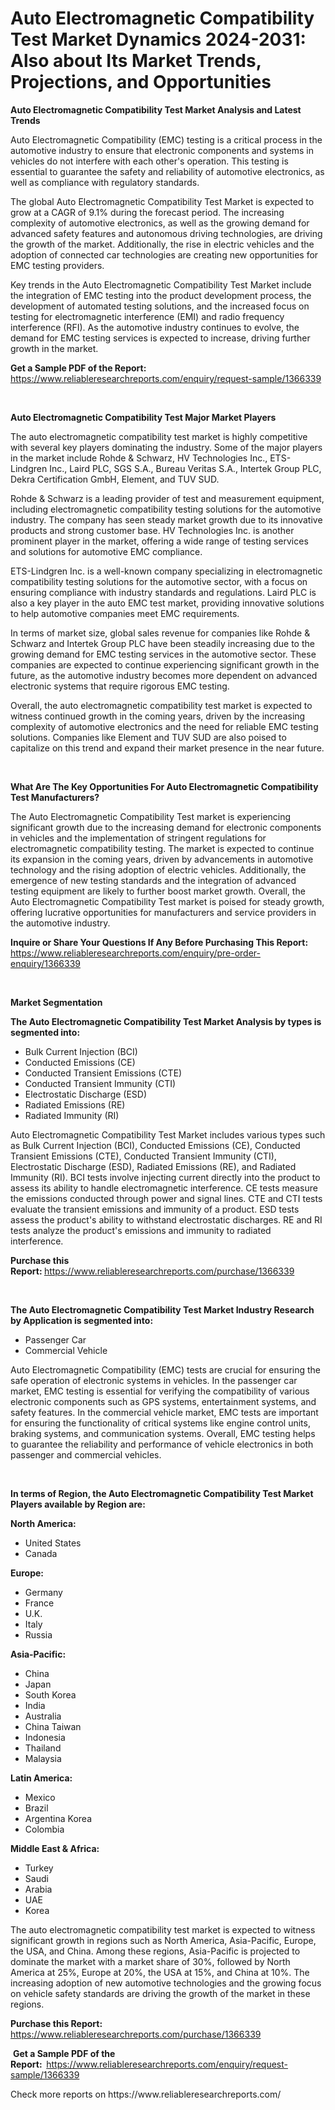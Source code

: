 <p><h1>Auto Electromagnetic Compatibility Test Market Dynamics 2024-2031: Also about Its Market Trends, Projections, and Opportunities</h1></p><p><strong>Auto Electromagnetic Compatibility Test Market Analysis and Latest Trends</strong></p>
<p><p>Auto Electromagnetic Compatibility (EMC) testing is a critical process in the automotive industry to ensure that electronic components and systems in vehicles do not interfere with each other's operation. This testing is essential to guarantee the safety and reliability of automotive electronics, as well as compliance with regulatory standards.</p><p>The global Auto Electromagnetic Compatibility Test Market is expected to grow at a CAGR of 9.1% during the forecast period. The increasing complexity of automotive electronics, as well as the growing demand for advanced safety features and autonomous driving technologies, are driving the growth of the market. Additionally, the rise in electric vehicles and the adoption of connected car technologies are creating new opportunities for EMC testing providers.</p><p>Key trends in the Auto Electromagnetic Compatibility Test Market include the integration of EMC testing into the product development process, the development of automated testing solutions, and the increased focus on testing for electromagnetic interference (EMI) and radio frequency interference (RFI). As the automotive industry continues to evolve, the demand for EMC testing services is expected to increase, driving further growth in the market.</p></p>
<p><strong>Get a Sample PDF of the Report:&nbsp;</strong> <a href="https://www.reliableresearchreports.com/enquiry/request-sample/1366339">https://www.reliableresearchreports.com/enquiry/request-sample/1366339</a></p>
<p>&nbsp;</p>
<p><strong>Auto Electromagnetic Compatibility Test Major Market Players</strong></p>
<p><p>The auto electromagnetic compatibility test market is highly competitive with several key players dominating the industry. Some of the major players in the market include Rohde & Schwarz, HV Technologies Inc., ETS-Lindgren Inc., Laird PLC, SGS S.A., Bureau Veritas S.A., Intertek Group PLC, Dekra Certification GmbH, Element, and TUV SUD.</p><p>Rohde & Schwarz is a leading provider of test and measurement equipment, including electromagnetic compatibility testing solutions for the automotive industry. The company has seen steady market growth due to its innovative products and strong customer base. HV Technologies Inc. is another prominent player in the market, offering a wide range of testing services and solutions for automotive EMC compliance.</p><p>ETS-Lindgren Inc. is a well-known company specializing in electromagnetic compatibility testing solutions for the automotive sector, with a focus on ensuring compliance with industry standards and regulations. Laird PLC is also a key player in the auto EMC test market, providing innovative solutions to help automotive companies meet EMC requirements.</p><p>In terms of market size, global sales revenue for companies like Rohde & Schwarz and Intertek Group PLC have been steadily increasing due to the growing demand for EMC testing services in the automotive sector. These companies are expected to continue experiencing significant growth in the future, as the automotive industry becomes more dependent on advanced electronic systems that require rigorous EMC testing.</p><p>Overall, the auto electromagnetic compatibility test market is expected to witness continued growth in the coming years, driven by the increasing complexity of automotive electronics and the need for reliable EMC testing solutions. Companies like Element and TUV SUD are also poised to capitalize on this trend and expand their market presence in the near future.</p></p>
<p>&nbsp;</p>
<p><strong>What Are The Key Opportunities For Auto Electromagnetic Compatibility Test Manufacturers?</strong></p>
<p><p>The Auto Electromagnetic Compatibility Test market is experiencing significant growth due to the increasing demand for electronic components in vehicles and the implementation of stringent regulations for electromagnetic compatibility testing. The market is expected to continue its expansion in the coming years, driven by advancements in automotive technology and the rising adoption of electric vehicles. Additionally, the emergence of new testing standards and the integration of advanced testing equipment are likely to further boost market growth. Overall, the Auto Electromagnetic Compatibility Test market is poised for steady growth, offering lucrative opportunities for manufacturers and service providers in the automotive industry.</p></p>
<p><strong>Inquire or Share Your Questions If Any Before Purchasing This Report:</strong> <a href="https://www.reliableresearchreports.com/enquiry/pre-order-enquiry/1366339">https://www.reliableresearchreports.com/enquiry/pre-order-enquiry/1366339</a></p>
<p>&nbsp;</p>
<p><strong>Market Segmentation</strong></p>
<p><strong>The Auto Electromagnetic Compatibility Test Market Analysis by types is segmented into:</strong></p>
<p><ul><li>Bulk Current Injection (BCI)</li><li>Conducted Emissions (CE)</li><li>Conducted Transient Emissions (CTE)</li><li>Conducted Transient Immunity (CTI)</li><li>Electrostatic Discharge (ESD)</li><li>Radiated Emissions (RE)</li><li>Radiated Immunity (RI)</li></ul></p>
<p><p>Auto Electromagnetic Compatibility Test Market includes various types such as Bulk Current Injection (BCI), Conducted Emissions (CE), Conducted Transient Emissions (CTE), Conducted Transient Immunity (CTI), Electrostatic Discharge (ESD), Radiated Emissions (RE), and Radiated Immunity (RI). BCI tests involve injecting current directly into the product to assess its ability to handle electromagnetic interference. CE tests measure the emissions conducted through power and signal lines. CTE and CTI tests evaluate the transient emissions and immunity of a product. ESD tests assess the product's ability to withstand electrostatic discharges. RE and RI tests analyze the product's emissions and immunity to radiated interference.</p></p>
<p><strong>Purchase this Report:&nbsp;</strong><a href="https://www.reliableresearchreports.com/purchase/1366339">https://www.reliableresearchreports.com/purchase/1366339</a></p>
<p>&nbsp;</p>
<p><strong>The Auto Electromagnetic Compatibility Test Market Industry Research by Application is segmented into:</strong></p>
<p><ul><li>Passenger Car</li><li>Commercial Vehicle</li></ul></p>
<p><p>Auto Electromagnetic Compatibility (EMC) tests are crucial for ensuring the safe operation of electronic systems in vehicles. In the passenger car market, EMC testing is essential for verifying the compatibility of various electronic components such as GPS systems, entertainment systems, and safety features. In the commercial vehicle market, EMC tests are important for ensuring the functionality of critical systems like engine control units, braking systems, and communication systems. Overall, EMC testing helps to guarantee the reliability and performance of vehicle electronics in both passenger and commercial vehicles.</p></p>
<p>&nbsp;</p>
<p><strong>In terms of Region, the Auto Electromagnetic Compatibility Test Market Players available by Region are:</strong></p>
<p>
    <p> <strong> North America: </strong>
        <ul>
            <li>United States</li>
            <li>Canada</li>
        </ul>
        </p> 
    <p> <strong> Europe: </strong>
        <ul>
            <li>Germany</li>
            <li>France</li>
            <li>U.K.</li>
            <li>Italy</li>
            <li>Russia</li>
        </ul>
        </p> 
    <p> <strong> Asia-Pacific: </strong>
        <ul>
            <li>China</li>
            <li>Japan</li>
            <li>South Korea</li>
            <li>India</li>
            <li>Australia</li>
            <li>China Taiwan</li>
            <li>Indonesia</li>
            <li>Thailand</li>
            <li>Malaysia</li>
        </ul>
        </p> 
    <p> <strong> Latin America: </strong>
        <ul>
            <li>Mexico</li>
            <li>Brazil</li>
            <li>Argentina Korea</li>
            <li>Colombia</li>
        </ul>
        </p> 
    <p> <strong> Middle East & Africa: </strong>
        <ul>
            <li>Turkey</li>
            <li>Saudi</li>
            <li>Arabia</li>
            <li>UAE</li>
            <li>Korea</li>
        </ul>
    </p>
    </p>
<p><p>The auto electromagnetic compatibility test market is expected to witness significant growth in regions such as North America, Asia-Pacific, Europe, the USA, and China. Among these regions, Asia-Pacific is projected to dominate the market with a market share of 30%, followed by North America at 25%, Europe at 20%, the USA at 15%, and China at 10%. The increasing adoption of new automotive technologies and the growing focus on vehicle safety standards are driving the growth of the market in these regions.</p></p>
<p><strong>Purchase this Report: </strong><a href="https://www.reliableresearchreports.com/purchase/1366339">https://www.reliableresearchreports.com/purchase/1366339</a></p>
<p>&nbsp;<strong>Get a Sample PDF of the Report:&nbsp;&nbsp;</strong><a href="https://www.reliableresearchreports.com/enquiry/request-sample/1366339">https://www.reliableresearchreports.com/enquiry/request-sample/1366339</a></p>
<p><strong></strong></p>
<p>Check more reports on https://www.reliableresearchreports.com/</p>